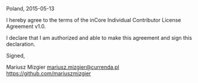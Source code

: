 Poland, 2015-05-13

I hereby agree to the terms of the inCore Individual Contributor License
Agreement v1.0.

I declare that I am authorized and able to make this agreement and sign this
declaration.

Signed,

Mariusz Mizgier mariusz.mizgier@currenda.pl https://github.com/mariuszmizgier

